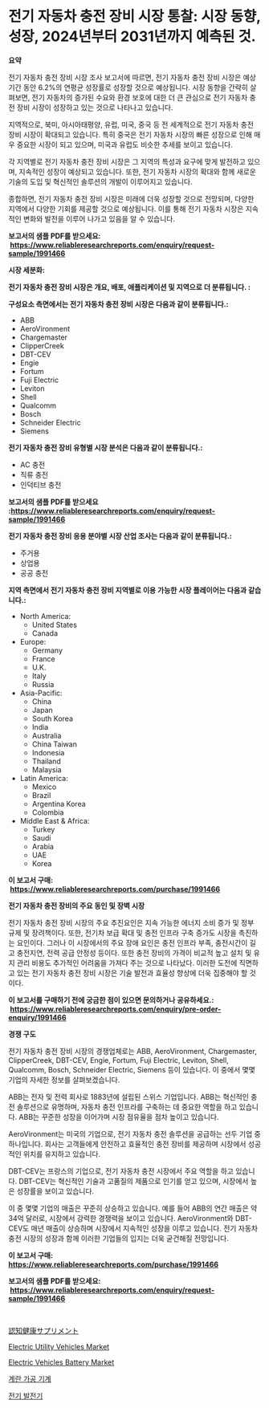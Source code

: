 <p><h1>전기 자동차 충전 장비 시장 통찰: 시장 동향, 성장, 2024년부터 2031년까지 예측된 것.</h1></p><p><strong>요약</strong></p>
<p><p>전기 자동차 충전 장비 시장 조사 보고서에 따르면, 전기 자동차 충전 장비 시장은 예상 기간 동안 6.2%의 연평균 성장률로 성장할 것으로 예상됩니다. 시장 동향을 간략히 살펴보면, 전기 자동차의 증가된 수요와 환경 보호에 대한 더 큰 관심으로 전기 자동차 충전 장비 시장이 성장하고 있는 것으로 나타나고 있습니다.</p><p>지역적으로, 북미, 아시아태평양, 유럽, 미국, 중국 등 전 세계적으로 전기 자동차 충전 장비 시장이 확대되고 있습니다. 특히 중국은 전기 자동차 시장의 빠른 성장으로 인해 매우 중요한 시장이 되고 있으며, 미국과 유럽도 비슷한 추세를 보이고 있습니다.</p><p>각 지역별로 전기 자동차 충전 장비 시장은 그 지역의 특성과 요구에 맞게 발전하고 있으며, 지속적인 성장이 예상되고 있습니다. 또한, 전기 자동차 시장의 확대와 함께 새로운 기술의 도입 및 혁신적인 솔루션의 개발이 이루어지고 있습니다.</p><p>종합하면, 전기 자동차 충전 장비 시장은 미래에 더욱 성장할 것으로 전망되며, 다양한 지역에서 다양한 기회를 제공할 것으로 예상됩니다. 이를 통해 전기 자동차 시장은 지속적인 변화와 발전을 이루어 나가고 있음을 알 수 있습니다.</p></p>
<p><strong>보고서의 샘플 PDF를 받으세요: &nbsp;<a href="https://www.reliableresearchreports.com/enquiry/request-sample/1991466">https://www.reliableresearchreports.com/enquiry/request-sample/1991466</a></strong></p>
<p><strong>시장 세분화:</strong></p>
<p><strong> 전기 자동차 충전 장비 시장은 개요, 배포, 애플리케이션 및 지역으로 더 분류됩니다. :</strong></p>
<p><strong>구성요소 측면에서는 전기 자동차 충전 장비 시장은 다음과 같이 분류됩니다.:</strong></p>
<p><ul><li>ABB</li><li>AeroVironment</li><li>Chargemaster</li><li>ClipperCreek</li><li>DBT-CEV</li><li>Engie</li><li>Fortum</li><li>Fuji Electric</li><li>Leviton</li><li>Shell</li><li>Qualcomm</li><li>Bosch</li><li>Schneider Electric</li><li>Siemens</li></ul></p>
<p><strong> 전기 자동차 충전 장비 유형별 시장 분석은 다음과 같이 분류됩니다.:</strong></p>
<p><ul><li>AC 충전</li><li>직류 충전</li><li>인덕티브 충전</li></ul></p>
<p><strong>보고서의 샘플 PDF를 받으세요 :<a href="https://www.reliableresearchreports.com/enquiry/request-sample/1991466">https://www.reliableresearchreports.com/enquiry/request-sample/1991466</a></strong></p>
<p><strong> 전기 자동차 충전 장비 응용 분야별 시장 산업 조사는 다음과 같이 분류됩니다.:</strong></p>
<p><ul><li>주거용</li><li>상업용</li><li>공공 충전</li></ul></p>
<p><strong>지역 측면에서 전기 자동차 충전 장비 지역별로 이용 가능한 시장 플레이어는 다음과 같습니다.:</strong></p>
<p><ul>
    <li>
        North America:
        <ul>
            <li>United States</li>
            <li>Canada</li>
        </ul>
    </li>
    <li>
        Europe:
        <ul>
            <li>Germany</li>
            <li>France</li>
            <li>U.K.</li>
            <li>Italy</li>
            <li>Russia</li>
        </ul>
    </li>
    <li>
        Asia-Pacific:
        <ul>
            <li>China</li>
            <li>Japan</li>
            <li>South Korea</li>
            <li>India</li>
            <li>Australia</li>
            <li>China Taiwan</li>
            <li>Indonesia</li>
            <li>Thailand</li>
            <li>Malaysia</li>
        </ul>
    </li>
    <li>
        Latin America:
        <ul>
            <li>Mexico</li>
            <li>Brazil</li>
            <li>Argentina Korea</li>
            <li>Colombia</li>
        </ul>
    </li>
    <li>
        Middle East & Africa:
        <ul>
            <li>Turkey</li>
            <li>Saudi</li>
            <li>Arabia</li>
            <li>UAE</li>
            <li>Korea</li>
        </ul>
    </li>
    </ul></p>
<p><strong>이 보고서 구매: &nbsp;<a href="https://www.reliableresearchreports.com/purchase/1991466">https://www.reliableresearchreports.com/purchase/1991466</a></strong></p>
<p><strong>전기 자동차 충전 장비의 주요 동인 및 장벽 시장</strong></p>
<p><p>전기 자동차 충전 장비 시장의 주요 추진요인은 지속 가능한 에너지 소비 증가 및 정부 규제 및 장려책이다. 또한, 전기차 보급 확대 및 충전 인프라 구축 증가도 시장을 촉진하는 요인이다. 그러나 이 시장에서의 주요 장애 요인은 충전 인프라 부족, 충전시간이 길고 충전지연, 전력 공급 안정성 등이다. 또한 충전 장비의 가격이 비교적 높고 설치 및 유지 관리 비용도 추가적인 어려움을 가져다 주는 것으로 나타났다. 이러한 도전에 직면하고 있는 전기 자동차 충전 장비 시장은 기술 발전과 효율성 향상에 더욱 집중해야 할 것이다.</p></p>
<p><strong>이 보고서를 구매하기 전에 궁금한 점이 있으면 문의하거나 공유하세요.: &nbsp;<a href="https://www.reliableresearchreports.com/enquiry/pre-order-enquiry/1991466">https://www.reliableresearchreports.com/enquiry/pre-order-enquiry/1991466</a></strong></p>
<p><strong>경쟁 구도</strong></p>
<p><p>전기 자동차 충전 장비 시장의 경쟁업체로는 ABB, AeroVironment, Chargemaster, ClipperCreek, DBT-CEV, Engie, Fortum, Fuji Electric, Leviton, Shell, Qualcomm, Bosch, Schneider Electric, Siemens 등이 있습니다. 이 중에서 몇몇 기업의 자세한 정보를 살펴보겠습니다.</p><p>ABB는 전자 및 전력 회사로 1883년에 설립된 스위스 기업입니다. ABB는 혁신적인 충전 솔루션으로 유명하며, 자동차 충전 인프라를 구축하는 데 중요한 역할을 하고 있습니다. ABB는 꾸준한 성장을 이어가며 시장 점유율을 점차 높이고 있습니다.</p><p>AeroVironment는 미국의 기업으로, 전기 자동차 충전 솔루션을 공급하는 선두 기업 중 하나입니다. 회사는 고객들에게 안전하고 효율적인 충전 장비를 제공하며 시장에서 성공적인 위치를 유지하고 있습니다.</p><p>DBT-CEV는 프랑스의 기업으로, 전기 자동차 충전 시장에서 주요 역할을 하고 있습니다. DBT-CEV는 혁신적인 기술과 고품질의 제품으로 인기를 얻고 있으며, 시장에서 높은 성장률을 보이고 있습니다.</p><p>이 중 몇몇 기업의 매출은 꾸준히 상승하고 있습니다. 예를 들어 ABB의 연간 매출은 약 34억 달러로, 시장에서 강력한 경쟁력을 보이고 있습니다. AeroVironment와 DBT-CEV도 매년 매출이 상승하며 시장에서 지속적인 성장을 이루고 있습니다. 전기 자동차 충전 시장의 성장과 함께 이러한 기업들의 입지는 더욱 굳건해질 전망입니다.</p></p>
<p><strong>이 보고서 구매: &nbsp; <a href="https://www.reliableresearchreports.com/purchase/1991466">https://www.reliableresearchreports.com/purchase/1991466</a></strong></p>
<p><strong>보고서의 샘플 PDF를 받으세요: &nbsp;<a href="https://www.reliableresearchreports.com/enquiry/request-sample/1991466">https://www.reliableresearchreports.com/enquiry/request-sample/1991466</a></strong><strong></strong></p>
<p>&nbsp;</p>
<p><p><a href="https://github.com/cbigkbh02719/Market-Research-Report-List-1/blob/main/25355899486.md">認知健康サプリメント</a></p><p><a href="https://issuu.com/reportprime-2/docs/electric-utility-vehicles-market-size-2030.pptx">Electric Utility Vehicles Market</a></p><p><a href="https://issuu.com/reportprime-2/docs/electric-vehicles-battery-market-size-2030.pptx">Electric Vehicles Battery Market</a></p><p><a href="https://github.com/vsr06p4p49/Market-Research-Report-List-1/blob/main/63311228728.md">계란 가공 기계</a></p><p><a href="https://github.com/Penelolack456456/Market-Research-Report-List-1/blob/main/91090358729.md">전기 발전기</a></p></p>